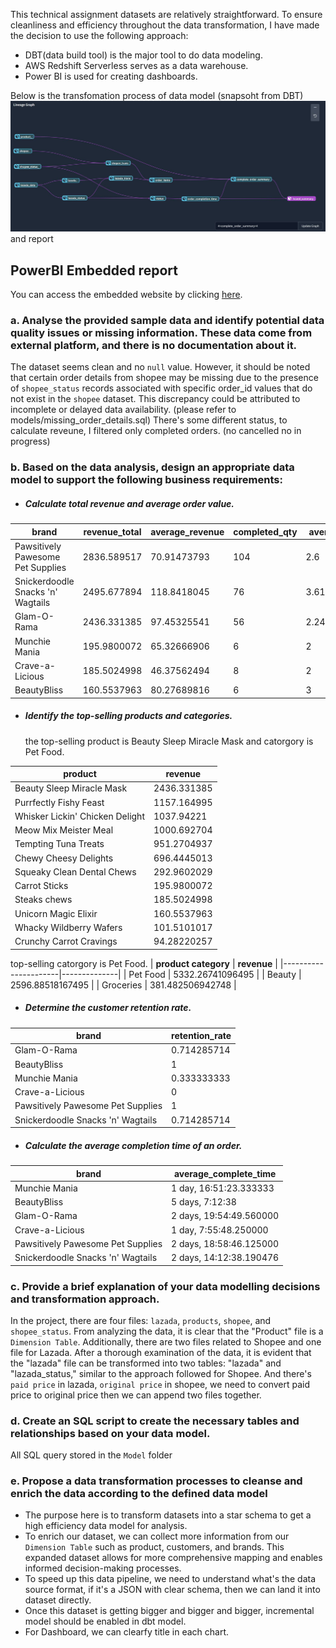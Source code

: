 This technical assignment datasets are relatively straightforward. To ensure cleanliness and efficiency throughout the data transformation, I have made the decision to use the following approach:
- DBT(data build tool) is the major tool to do data modeling.
- AWS Redshift Serverless serves as a data warehouse.
- Power BI is used for creating dashboards.

Below is the transfomation process of data model (snapsoht from DBT)
![alt text](https://github.com/becisgit/dbtdemo/blob/main/lineage.JPG)
and report

## PowerBI Embedded report

You can access the embedded website by clicking [here](https://app.powerbi.com/view?r=eyJrIjoiZGJkZTdmYzItNzNhOC00YWM2LWJiMmEtMzg2NTM2OTdhZDRkIiwidCI6ImRmNmUzMDVhLTJkZjItNGYxMy1hYjg1LWU4NTI4ZjViNDk3MSIsImMiOjEwfQ%3D%3D).

### a.	Analyse the provided sample data and identify potential data quality issues or missing information. These data come from external platform, and there is no documentation about it. 
The dataset seems clean and no `null` value. However, it should be noted that certain order details from shopee may be missing due to the presence of `shopee_status` records associated with specific order_id values that do not exist in the `shopee` dataset. This discrepancy could be attributed to incomplete or delayed data availability. (please refer to models/missing_order_details.sql)
There's some different status, to calculate reveune, I filtered only completed orders. (no cancelled no in progress)

### b.	Based on the data analysis, design an appropriate data model to support the following business requirements:
- ##### Calculate total revenue and average order value.
| brand                             | revenue_total | average_revenue | completed_qty | average_qty |
|-----------------------------------|---------------|-----------------|---------------|--------------|
| Pawsitively Pawesome Pet Supplies | 2836.589517   | 70.91473793     | 104           | 2.6          |
| Snickerdoodle Snacks 'n' Wagtails | 2495.677894   | 118.8418045     | 76            | 3.619047619  |
| Glam-O-Rama                       | 2436.331385   | 97.45325541     | 56            | 2.24         |
| Munchie Mania                     | 195.9800072   | 65.32666906     | 6             | 2            |
| Crave-a-Licious                   | 185.5024998   | 46.37562494     | 8             | 2            |
| BeautyBliss                       | 160.5537963   | 80.27689816     | 6             | 3            |


- ##### Identify the top-selling products and categories.
  the top-selling product is Beauty Sleep Miracle Mask and catorgory is Pet Food.
  
| product                         | revenue      |
|---------------------------------|--------------|
| Beauty Sleep Miracle Mask       | 2436.331385  |
| Purrfectly Fishy Feast          | 1157.164995  |
| Whisker Lickin' Chicken Delight | 1037.94221   |
| Meow Mix Meister Meal           | 1000.692704  |
| Tempting Tuna Treats            | 951.2704937  |
| Chewy Cheesy Delights           | 696.4445013  |
| Squeaky Clean Dental Chews      | 292.9602029  |
| Carrot Sticks                   | 195.9800072  |
| Steaks chews                    | 185.5024998  |
| Unicorn Magic Elixir            | 160.5537963  |
| Whacky Wildberry Wafers         | 101.5101017  |
| Crunchy Carrot Cravings         | 94.28220257  |

top-selling catorgory is Pet Food.
| **product category** | **revenue** |
|----------------------|--------------|
| Pet Food             | 5332.26741096495  |
| Beauty               | 2596.88518167495 |
| Groceries            | 381.482506942748  |

- ##### Determine the customer retention rate.
| **brand**                         | **retention_rate** |
|-----------------------------------|--------------------|
| Glam-O-Rama                       | 0.714285714        |
| BeautyBliss                       | 1                  |
| Munchie Mania                     | 0.333333333        |
| Crave-a-Licious                   | 0                  |
| Pawsitively Pawesome Pet Supplies | 1                  |
| Snickerdoodle Snacks 'n' Wagtails | 0.714285714        |

- ##### Calculate the average completion time of an order.
| **brand**                         | **average_complete_time** |
|-----------------------------------|---------------------------|
| Munchie Mania                     | 1 day, 16:51:23.333333    |
| BeautyBliss                       | 5 days, 7:12:38           |
| Glam-O-Rama                       | 2 days, 19:54:49.560000   |
| Crave-a-Licious                   | 1 day, 7:55:48.250000     |
| Pawsitively Pawesome Pet Supplies | 2 days, 18:58:46.125000   |
| Snickerdoodle Snacks 'n' Wagtails | 2 days, 14:12:38.190476   |

### c. Provide a brief explanation of your data modelling decisions and transformation approach.
In the project, there are four files: `lazada`, `products`, `shopee`, and `shopee_status`.
From analyzing the data, it is clear that the "Product" file is a `Dimension Table`. Additionally, there are two files related to Shopee and one file for Lazada.
After a thorough examination of the data, it is evident that the "lazada" file can be transformed into two tables: "lazada" and "lazada_status," similar to the approach followed for Shopee.
And there's `paid price` in lazada, `original price` in shopee, we need to convert paid price to original price then we can append two files together.

### d. Create an SQL script to create the necessary tables and relationships based on your data model.
All SQL query stored in the `Model` folder 

### e.	Propose a data transformation processes to cleanse and enrich the data according to the defined data model
- The purpose here is to transform datasets into a star schema to get a high efficiency data model for analysis.
- To enrich our dataset, we can collect more information from our `Dimension Table` such as product, customers, and brands. This expanded dataset allows for more comprehensive mapping and enables informed decision-making processes.
- To speed up this data pipeline, we need to understand what's the data source format, if it's a JSON with clear schema, then we can land it into dataset directly.
- Once this dataset is getting bigger and bigger and bigger, incremental model should be enabled in dbt model.
- For Dashboard, we can clearfy title in each chart.

